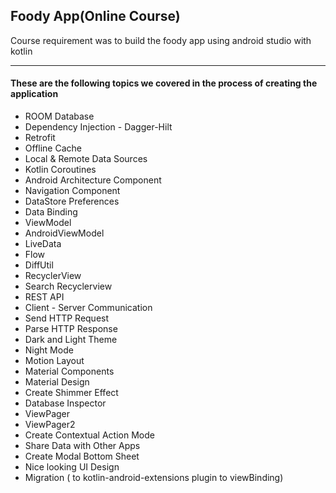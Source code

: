 <h2>Foody App(Online Course)</h2>

<p>Course requirement was to build the foody app using android studio with kotlin</p><hr>

<h4>These are the following topics we covered in the process of creating the application</h4>

<ul>
<li>ROOM Database</li>
<li>Dependency Injection - Dagger-Hilt</li>
<li>Retrofit
<li>Offline Cache
<li>Local & Remote Data Sources
<li>Kotlin Coroutines
<li>Android Architecture Component
<li>Navigation Component
<li>DataStore Preferences
<li>Data Binding
<li>ViewModel
<li>AndroidViewModel
<li>LiveData
<li>Flow
<li>DiffUtil
<li>RecyclerView
<li>Search Recyclerview
<li>REST API
<li>Client - Server Communication
<li>Send HTTP Request
<li>Parse HTTP Response
<li>Dark and Light Theme
<li>Night Mode
<li>Motion Layout
<li>Material Components
<li>Material Design
<li>Create Shimmer Effect
<li>Database Inspector
<li>ViewPager
<li>ViewPager2
<li>Create Contextual Action Mode
<li>Share Data with Other Apps
<li>Create Modal Bottom Sheet
<li>Nice looking UI Design
<li>Migration ( to kotlin-android-extensions plugin to viewBinding)
</ul>
